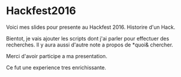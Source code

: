 # Hackfest2016

Voici mes slides pour presente au Hackfest 2016. Historire d'un Hack.

Bientot, je vais ajouter les scripts dont j'ai parler pour effectuer
des recherches. Il y aura aussi d'autre note a propos de *quoi& chercher.

Merci d'avoir participe a ma presentation.

Ce fut une experience tres enrichissante.
